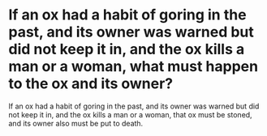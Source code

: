 # If an ox had a habit of goring in the past, and its owner was warned but did not keep it in, and the ox kills a man or a woman, what must happen to the ox and its owner?

If an ox had a habit of goring in the past, and its owner was warned but did not keep it in, and the ox kills a man or a woman, that ox must be stoned, and its owner also must be put to death.
